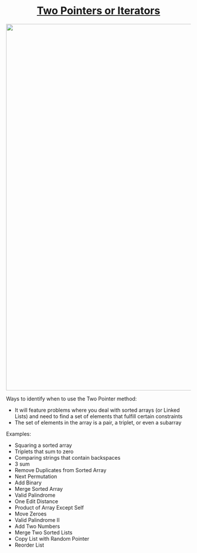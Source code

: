 <p align="center">
  <a href="https://medium.com/hackernoon/14-patterns-to-ace-any-coding-interview-question-c5bb3357f6ed#b5df">
    <h1 align="center"> Two Pointers or Iterators </h1>
  </a>
  <img src="https://media.giphy.com/media/r7Y17m4862kdW/giphy.gif" width="1000" />
</p>

Ways to identify when to use the Two Pointer method:
* It will feature problems where you deal with sorted arrays (or Linked Lists) and need to find a set of elements that fulfill certain constraints
* The set of elements in the array is a pair, a triplet, or even a subarray

Examples:

* Squaring a sorted array
* Triplets that sum to zero
* Comparing strings that contain backspaces
* 3 sum
* Remove Duplicates from Sorted Array
* Next Permutation
* Add Binary
* Merge Sorted Array
* Valid Palindrome
* One Edit Distance
* Product of Array Except Self
* Move Zeroes
* Valid Palindrome II
* Add Two Numbers
* Merge Two Sorted Lists
* Copy List with Random Pointer
* Reorder List



